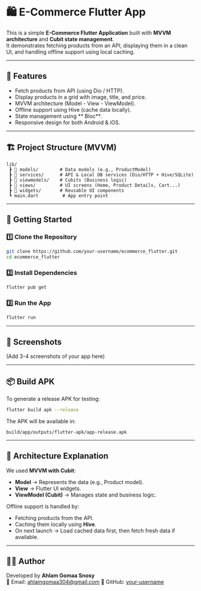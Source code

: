 

# 🛍️ E-Commerce Flutter App

This is a simple **E-Commerce Flutter Application** built with **MVVM architecture** and **Cubit state management**.  
It demonstrates fetching products from an API, displaying them in a clean UI, and handling offline support using local caching.

---

## 📱 Features
- Fetch products from API (using Dio / HTTP).
- Display products in a grid with image, title, and price.
- MVVM architecture (Model - View - ViewModel).
- Offline support using Hive (cache data locally).
- State management using ** Bloc**.
- Responsive design for both Android & iOS.

---

## 🏗️ Project Structure (MVVM)
```
lib/
 ┣ 📂 models/        # Data models (e.g., ProductModel)
 ┣ 📂 services/      # API & Local DB services (Dio/HTTP + Hive/SQLite)
 ┣ 📂 viewmodels/    # Cubits (Business logic)
 ┣ 📂 views/         # UI screens (Home, Product Details, Cart...)
 ┣ 📂 widgets/       # Reusable UI components
 ┗ main.dart         # App entry point
```

---

## 🚀 Getting Started

### 1️⃣ Clone the Repository
```bash
git clone https://github.com/your-username/ecommerce_flutter.git
cd ecommerce_flutter
```

### 2️⃣ Install Dependencies
```bash
flutter pub get
```

### 3️⃣ Run the App
```bash
flutter run
```

---

## 📸 Screenshots
(Add 3-4 screenshots of your app here)

---

## 📦 Build APK
To generate a release APK for testing:
```bash
flutter build apk --release
```
The APK will be available in:
```
build/app/outputs/flutter-apk/app-release.apk
```

---

## 📖 Architecture Explanation
We used **MVVM with Cubit**:
- **Model** → Represents the data (e.g., Product model).
- **View** → Flutter UI widgets.
- **ViewModel (Cubit)** → Manages state and business logic.

Offline support is handled by:
- Fetching products from the API.
- Caching them locally using **Hive**.
- On next launch → Load cached data first, then fetch fresh data if available.

---

## 👩‍💻 Author
Developed by **Ahlam Gomaa Snosy**  
📧 Email: ahlamgomaa304@gmail.com 
🔗 GitHub: [your-username](https://github.com/AhlamGomaa)


